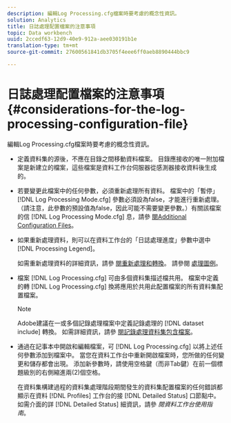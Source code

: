 ```yaml
---
description: 編輯Log Processing.cfg檔案時要考慮的概念性資訊。
solution: Analytics
title: 日誌處理配置檔案的注意事項
topic: Data workbench
uuid: 2ccedf63-12d9-40e9-912a-aee030191b1e
translation-type: tm+mt
source-git-commit: 27600561841db3705f4eee6ff0aeb8890444bbc9

---
```



# 日誌處理配置檔案的注意事項{#considerations-for-the-log-processing-configuration-file}

編輯Log Processing.cfg檔案時要考慮的概念性資訊。

* 定義資料集的源後，不應在目錄之間移動資料檔案。 目錄應接收的唯一附加檔案是新建立的檔案，這些檔案是資料工作台伺服器從感測器接收資料後生成的。
* 若要變更此檔案中的任何參數，必須重新處理所有資料。 檔案中的「暫停」 [!DNL Log Processing Mode.cfg] 參數必須設為false，才能進行重新處理。 （請注意，此參數的預設值為false，因此可能不需要變更參數。）有關該檔案的信 [!DNL Log Processing Mode.cfg] 息，請參 [閱Additional Configuration Files](../../../home/c-dataset-const-proc/c-add-config-files/c-add-config-files.md#concept-1afef4f88f1e467ab4326875fd1d3004)。

* 如果重新處理資料，則可以在資料工作台的「日誌處理進度」參數中選中 [!DNL Processing Legend]。

   如需重新處理資料的詳細資訊，請參 [閱重新處理和轉換](../../../home/c-dataset-const-proc/c-reproc-retrans/c-unst-reproc-retrans.md)。 請參閱 [處理圖例](../../../home/c-get-started/c-admin-intrf/c-pro-lgd.md#concept-233e27c9c84c426f8c178a27cc7ff828)。

* 檔案 [!DNL Log Processing.cfg] 可由多個資料集描述檔共用。 檔案中定義的轉 [!DNL Log Processing.cfg] 換將應用於共用此配置檔案的所有資料集配置檔案。

   >[!NOTE]
   >
   >Adobe建議在一或多個記錄處理檔案中定義記錄處理的 [!DNL dataset include] 轉換。 如需詳細資訊，請參 [閱記錄處理資料集包含檔案](../../../home/c-dataset-const-proc/c-dataset-inc-files/c-types-dataset-inc-files/c-log-proc-dataset-inc-files/c-log-proc-dataset-inc-files.md#concept-999475a22519432e98844622ca95b6ab)。

* 通過在記事本中開啟和編輯檔案，可 [!DNL Log Processing.cfg] 以將上述任何參數添加到檔案中。 當您在資料工作台中重新開啟檔案時，您所做的任何變更和儲存都會出現。 添加新參數時，請使用空格鍵（而非Tab鍵）在前一個標題級別的右側縮進兩(2)個空格。

   在資料集構建過程的資料集處理階段期間發生的資料集配置檔案的任何錯誤都顯示在資料 [!DNL Profiles] 工作台的接 [!DNL Detailed Status] 口節點中。 如需介面的詳 [!DNL Detailed Status] 細資訊，請參 *閱資料工作台使用指南*。

